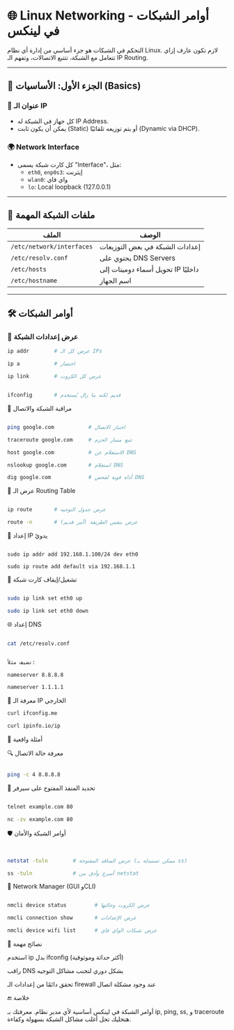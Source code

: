 <div dir="ltr">

# 🌐 Linux Networking - أوامر الشبكات في لينكس

التحكم في الشبكات هو جزء أساسي من إدارة أي نظام Linux. لازم تكون عارف إزاي تتعامل مع الشبكة، تتتبع الاتصالات، وتفهم الـ IP Routing.

---

## 🧠 الجزء الأول: الأساسيات (Basics)

### 🔌 عنوان الـ IP
- كل جهاز في الشبكة له IP Address.
- يمكن أن يكون ثابت (Static) أو يتم توزيعه تلقائيًا (Dynamic via DHCP).

### 🌍 Network Interface
- كل كارت شبكة يسمى "Interface"، مثل:
  - `eth0`, `enp0s3`: إيثرنت
  - `wlan0`: واي فاي
  - `lo`: Local loopback (127.0.0.1)

---

## 🧾 ملفات الشبكة المهمة

| الملف | الوصف |
|-------|--------|
| `/etc/network/interfaces` | إعدادات الشبكة في بعض التوزيعات |
| `/etc/resolv.conf` | يحتوي على DNS Servers |
| `/etc/hosts` | تحويل أسماء دومينات إلى IP داخليًا |
| `/etc/hostname` | اسم الجهاز |

---

## 🛠️ أوامر الشبكات


### 📡 عرض إعدادات الشبكة
 ```bash
ip addr        # عرض كل الـ IPs

ip a           # اختصار

ip link        # عرض كل الكروت


ifconfig       # قديم لكنه ما زال يُستخدم
```


📶 مراقبة الشبكة والاتصال
 ```bash

ping google.com           # اختبار الاتصال

traceroute google.com     # تتبع مسار الحزم

host google.com           # الاستعلام عن DNS

nslookup google.com       # استعلام DNS

dig google.com            # أداة قوية لفحص DNS
```



📶 عرض الـ Routing Table
 ```bash

ip route       # عرض جدول التوجيه

route -n       # عرض بنفس الطريقة (أمر قديم)
```


🔄 إعداد IP يدويً
 ```bashا

sudo ip addr add 192.168.1.100/24 dev eth0

sudo ip route add default via 192.168.1.1
```



🔗 تشغيل/إيقاف كارت شبكة
 ```bash

sudo ip link set eth0 up

sudo ip link set eth0 down
```



🌐 إعداد DNS

 ```bash

cat /etc/resolv.conf


تضيف مثلاً:

nameserver 8.8.8.8

nameserver 1.1.1.1
```



🧪 معرفة الـ IP الخارجي

 ```bash
curl ifconfig.me

curl ipinfo.io/ip
```



🧪 أمثلة واقعية

🔍 معرفة حالة الاتصال
 ```bash

ping -c 4 8.8.8.8
```



📡 تحديد المنفذ المفتوح على سيرفر
 ```bash

telnet example.com 80

nc -zv example.com 80
```



🛡️ أوامر الشبكة والأمان
 ```bash


netstat -tuln        # عرض المنافذ المفتوحة (ممكن تستبدله بـ ss)

ss -tuln             # أسرع وأدق من netstat
```



🔧 Network Manager (GUI وCLI)
 ```bash

nmcli device status         # عرض الكروت وحالتها

nmcli connection show       # عرض الإعدادات

nmcli device wifi list      # عرض شبكات الواي فاي
```



📌 نصائح مهمة
 
استخدم ip بدل ifconfig (أكثر حداثة وموثوقية)


راقب DNS بشكل دوري لتجنب مشاكل التوجيه


تحقق دائمًا من إعدادات الـ firewall عند وجود مشكلة اتصال


🔚 خلاصة

أوامر الشبكة في لينكس أساسية لأي مدير نظام. معرفتك بـ ip, ping, ss, و traceroute هتخليك تحل أغلب مشاكل الشبكة بسهولة وكفاءة.

